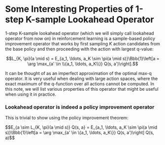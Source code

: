 # Some Interesting Properties of 1-step K-sample Lookahead Operator

1-step K-sample lookahead operator (which we will simply call lookahead operator from now on) in reinforcement learning is a sample-based policy improvement operator that works by first sampling $K$ action candidates from the base policy and then proceeding with the action with largest q-value:

$$L_{K, \pi}(a \mid s) = E_{a_1, \ldots, a_K \sim \pi(a \mid s)}\Bbb{1}\left[a = \arg \max_{a' \in \\{a_1, \ldots, a_K\\}} Q(s, a')\right].$$

It can be thought of as an imperfect approximation of the optimal max-q operator. It is very useful when dealing with large action spaces, where the exact maximum of the q-function over all actions cannot be computed. In this note, we will list various properties of this operator that might be useful when using it in practice.

### Lookahead operator is indeed a policy improvement operator

This is trivial to show using the policy improvement theorem:

$$E_{a \sim L_{K, \pi}(a \mid s)} Q(s, a} = E_{a_1, \ldots, a_K \sim \pi(a \mid s)}\Bbb{1}\left[a = \arg \max_{a' \in \\{a_1, \ldots, a_K\\}} Q(s, a')\right] Q(s, a)$$
